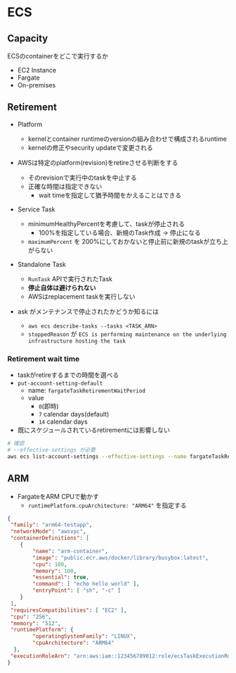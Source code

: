 # ECS

## Capacity

ECSのcontainerをどこで実行するか

* EC2 Instance
* Fargate
* On-premises

## Retirement

* Platform
  * kernelとcontainer runtimeのversionの組み合わせで構成されるruntime
  * kernelの修正やsecurity updateで変更される

* AWSは特定のplatform(revision)をretireさせる判断をする
  * そのrevisionで実行中のtaskを中止する
  * 正確な時間は指定できない
    * wait timeを指定して猶予時間をかえることはできる

* Service Task
  * minimumHealthyPercentを考慮して、taskが停止される
    * 100%を指定している場合、新規のTask作成 -> 停止になる
  * `maximumPercent` を 200%にしておかないと停止前に新規のtaskが立ち上がらない

* Standalone Task
  * `RunTask` APIで実行されたTask
  * __停止自体は避けられない__
  * AWSはreplacement taskを実行しない

* ask がメンテナンスで停止されたかどうか知るには
  * `aws ecs describe-tasks --tasks <TASK_ARN>`
  * `stoppedReason` が `ECS is performing maintenance on the underlying infrastructure hosting the task`

### Retirement wait time

* taskがretireするまでの時間を選べる
* `put-account-setting-default`
  * name: `fargateTaskRetirementWaitPeriod`
  * value
    * `0`(即時)
    * `7` calendar days(default)
    * `14` calendar days
* 既にスケジュールされているretirementには影響しない


```sh
# 確認
# --effective-settings が必要
aws ecs list-account-settings --effective-settings --name fargateTaskRetirementWaitPeriod
```

## ARM

* FargateをARM CPUで動かす
  * `runtimePlatform.cpuArchitecture: "ARM64"` を指定する

```json
{
 "family": "arm64-testapp",
 "networkMode": "awsvpc",
 "containerDefinitions": [
    {
        "name": "arm-container",
        "image": "public.ecr.aws/docker/library/busybox:latest",
        "cpu": 100,
        "memory": 100,
        "essential": true,
        "command": [ "echo hello world" ],
        "entryPoint": [ "sh", "-c" ]
    }
 ],
 "requiresCompatibilities": [ "EC2" ],
 "cpu": "256",
 "memory": "512",
 "runtimePlatform": {
        "operatingSystemFamily": "LINUX",
        "cpuArchitecture": "ARM64"
  },
 "executionRoleArn": "arn:aws:iam::123456789012:role/ecsTaskExecutionRole"
}
```

